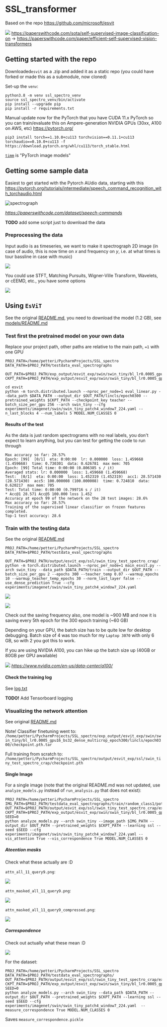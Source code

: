 # SSL_transformer

Based on the repo https://github.com/microsoft/esvit

![](imgs/esVit.png)
https://paperswithcode.com/sota/self-supervised-image-classification-on
-> https://paperswithcode.com/paper/efficient-self-supervised-vision-transformers

## Getting started with the repo

Downloaded`esvit` as a .zip and added it as a static repo (you could have forked or made this as a submodule, now cloned)

Set-up the `venv`:

```
python3.8 -m venv ssl_spectro_venv
source ssl_spectro_venv/bin/activate
pip install --upgrade pip
pip install -r requirements.txt 
```

Manual update now for the PyTorch that you have CUDA 11.x PyTorch so you can train/evaluate this on Ampere-generation NVIDIA GPUs (30xx, A100 on AWS, etc)
https://pytorch.org/

```
pip3 install torch==1.10.0+cu113 torchvision==0.11.1+cu113 torchaudio==0.10.0+cu113 -f https://download.pytorch.org/whl/cu113/torch_stable.html
```

[`timm`](https://github.com/rwightman/pytorch-image-models) is "PyTorch image models"

## Getting some sample data

Easiest to get started with the Pytorch AUdio data, starting with this https://pytorch.org/tutorials/intermediate/speech_command_recognition_with_torchaudio.html

![spectrograph](imgs/voice_spectro.png)

_https://paperswithcode.com/dataset/speech-commands_

**TODO** add some script just to download the data 

### Preprocessing the data

Input audio is as timeseries, we want to make it spectrograph 2D image (in case of audio, this is now time on _x_ and frequency on _y_, i.e. at what times is tour bassline in case with music)

![](imgs/data_in_1D.png)

You could use STFT, Matching Pursuits, Wigner-Ville Transform, Wavelets,  or cEEMD, etc., you have some options

![](imgs/timefreq.jpg)

## Using `EsViT`

See the original [README.md](https://github.com/microsoft/esvit), you need to download the model (1.2 GB), see [models/README.md](models/README.md)

### Test first the pretrained model on your own data

Replace your project path, other paths are relative to the main path, `=1` with one GPU

```
PROJ_PATH=/home/petteri/PycharmProjects/SSL_spectro
DATA_PATH=$PROJ_PATH/testdata_eval_spectrographs

OUT_PATH=$PROJ_PATH/exp_output/esvit_exp/swin/swin_tiny/bl_lr0.0005_gpu16_bs32_dense_multicrop_epoch300
CKPT_PATH=$PROJ_PATH/exp_output/esvit_exp/swin/swin_tiny/bl_lr0.0005_gpu16_bs32_dense_multicrop_epoch300/checkpoint.pth

cd esvit
python -m torch.distributed.launch --nproc_per_node=1 eval_linear.py --data_path $DATA_PATH --output_dir $OUT_PATH/lincls/epoch0300 --pretrained_weights $CKPT_PATH --checkpoint_key teacher --batch_size_per_gpu 256 --arch swin_tiny --cfg experiments/imagenet/swin/swin_tiny_patch4_window7_224.yaml --n_last_blocks 4 --num_labels 5 MODEL.NUM_CLASSES 0
```

#### Results of the test

As the data is just random spectrograms with no real labels, you don't expect to learn anything, but you can test for getting the code to run through

```
Max accuracy so far: 28.57%
Epoch: [99]  [0/1]  eta: 0:00:00  lr: 0.000000  loss: 1.459668 (1.459668)  time: 0.730301  data: 0.626781  max mem: 705
Epoch: [99] Total time: 0:00:00 (0.806385 s / it)
Averaged stats: lr: 0.000000  loss: 1.459668 (1.459668)
Test:  [0/1]  eta: 0:00:00  loss: 1.452319 (1.452319)  acc1: 28.571430 (28.571430)  acc5: 100.000008 (100.000008)  time: 0.724810  data: 0.620217  max mem: 705
Test: Total time: 0:00:00 (0.799716 s / it)
* Acc@1 28.571 Acc@5 100.000 loss 1.452
Accuracy at epoch 99 of the network on the 28 test images: 28.6%
Max accuracy so far: 28.57%
Training of the supervised linear classifier on frozen features completed.
Top-1 test accuracy: 28.6
```

### Train with the testing data

See the original [README.md](https://github.com/microsoft/esvit#one-node-training)

```
PROJ_PATH=/home/petteri/PycharmProjects/SSL_spectro
DATA_PATH=$PROJ_PATH/testdata_eval_spectrographs

OUT_PATH=$PROJ_PATH/output/esvit_exp/ssl/swin_tiny_test_spectro_crap/
python -m torch.distributed.launch --nproc_per_node=1 main_esvit.py --arch swin_tiny --data_path $DATA_PATH/train --output_dir $OUT_PATH --batch_size_per_gpu 2 --epochs 300 --teacher_temp 0.07 --warmup_epochs 10 --warmup_teacher_temp_epochs 30 --norm_last_layer false --use_dense_prediction True --cfg experiments/imagenet/swin/swin_tiny_patch4_window7_224.yaml 
```

![](imgs/garbage_Training.png)

![](imgs/garbage_Training2.png)

Check out the saving frequency also, one model is ~900 MB and now it is saving every 5th epoch for the 300 epoch training (~60 GB)

Depending on your GPU, the batch size has to be quite low for desktop debugging. Batch size of 4 was too much for my `Laptop 3070` with only 6 GB, so with 2 you got this to work. 

If you are using NVIDIA A100, you can hike up the batch size up (40GB or 80GB per GPU awailable)

![](imgs/A100_specs.png)
_https://www.nvidia.com/en-us/data-center/a100/_

#### Check the training log

See [log.txt](utput/esvit_exp/ssl/swin_tiny_test_spectro_crap/log.txt)

**TODO!** Add Tensorboard logging

### Visualizing the network attention

See original [README.md](https://github.com/microsoft/esvit#analysisvisualization-of-correspondence-and-attention-maps)

Note! Classifier finetuning went to:
`/home/petteri/PycharmProjects/SSL_spectro/exp_output/esvit_exp/swin/swin_tiny/bl_lr0.0005_gpu16_bs32_dense_multicrop_epoch300/lincls/epoch0300/checkpoint.pth.tar`

Full training from scratch to:
`/home/petteri/PycharmProjects/SSL_spectro/output/esvit_exp/ssl/swin_tiny_test_spectro_crap/checkpoint.pth`

#### Single Image

For a single image (note that the original README.md was not updated, use `analyze_models.py` instead of `run_analysis.py` that does not exist):

```
PROJ_PATH=/home/petteri/PycharmProjects/SSL_spectro
IMG_PATH=$PROJ_PATH/testdata_eval_spectrographs/train/random_class1/potato_0.png
OUT_PATH=$PROJ_PATH/output/esvit_exp/ssl/swin_tiny_test_spectro_crap/explanation/
CKPT_PATH=$PROJ_PATH/exp_output/esvit_exp/swin/swin_tiny/bl_lr0.0005_gpu16_bs32_dense_multicrop_epoch300/lincls/epoch0300/checkpoint.pth.tar
SEED=0
python analyze_models.py --arch swin_tiny --image_path $IMG_PATH --output_dir $OUT_PATH --pretrained_weights $CKPT_PATH --learning ssl --seed $SEED --cfg experiments/imagenet/swin/swin_tiny_patch4_window7_224.yaml --vis_attention True --vis_correspondence True MODEL.NUM_CLASSES 0 
```

##### Ateention masks

Check what these actually are :D

`attn_all_11_query9.png`:

![](imgs/attn_all_11_query9.png)

`attn_masked_all_11_query9.png`:

![](imgs/attn_masked_all_11_query9.png)

`attn_masked_all_11_query9_compressed.png`:

![](imgs/attn_masked_all_11_query9_compressed.png)

##### Correspondence

Check out actually what these mean :D

![](imgs/correspondence0.png)

For the dataset:

```
PROJ_PATH=/home/petteri/PycharmProjects/SSL_spectro
DATA_PATH=$PROJ_PATH/testdata_eval_spectrographs/
OUT_PATH=$PROJ_PATH/output/esvit_exp/ssl/swin_tiny_test_spectro_crap/explanation/
CKPT_PATH=$PROJ_PATH/exp_output/esvit_exp/swin/swin_tiny/bl_lr0.0005_gpu16_bs32_dense_multicrop_epoch300/lincls/epoch0300/checkpoint.pth.tar
SEED=0
python analyze_models.py --arch swin_tiny --data_path $DATA_PATH --output_dir $OUT_PATH --pretrained_weights $CKPT_PATH --learning ssl --seed $SEED --cfg experiments/imagenet/swin/swin_tiny_patch4_window7_224.yaml  --measure_correspondence True MODEL.NUM_CLASSES 0 
```

Saves `measure_correspondence.pickle`
